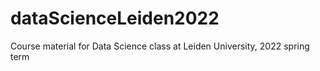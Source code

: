 # dataScienceLeiden2022
Course material for Data Science class at Leiden University, 2022 spring term
